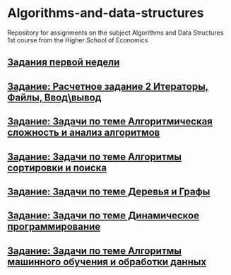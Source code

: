 # Algorithms-and-data-structures
Repository for assignments on the subject Algorithms and Data Structures 1st course from the Higher School of Economics
## [Задания первой недели](https://github.com/tmokkuss/Algorithms-and-data-structures/tree/main/Tasks_1)
## [Задание: Расчетное задание 2 Итераторы, Файлы, Ввод\вывод](https://github.com/tmokkuss/Algorithms-and-data-structures/tree/main/Tasks_2)
## [Задание: Задачи по теме Алгоритмическая сложность и анализ алгоритмов](https://github.com/tmokkuss/Algorithms-and-data-structures/tree/main/Tasks_3)
## [Задание: Задачи по теме Алгоритмы сортировки и поиска](https://github.com/tmokkuss/Algorithms-and-data-structures/tree/main/Sorted_algo)
## [Задание: Задачи по теме Деревья и Графы](https://github.com/tmokkuss/Algorithms-and-data-structures/tree/main/DFS)
## [Задание: Задачи по теме Динамическое программирование](https://github.com/tmokkuss/Algorithms-and-data-structures/tree/main/Dynamic)
## [Задание: Задачи по теме Алгоритмы машинного обучения и обработки данных](https://github.com/tmokkuss/Algorithms-and-data-structures/tree/main/ML)

